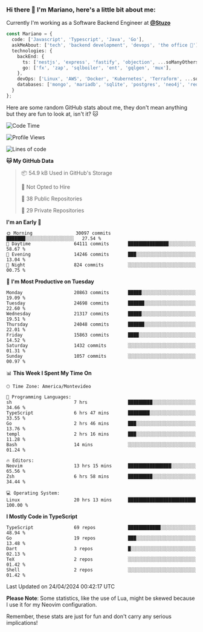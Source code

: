 ### Hi there 👋 I'm Mariano, here's a little bit about me:

Currently I'm working as a Software Backend Engineer at [**@Stuzo**](https://www.stuzo.com/)

```ts
const Mariano = {
  code: ['Javascript', 'Typescript', 'Java', 'Go'],
  askMeAbout: ['tech', 'backend development', 'devops', 'the office 💼'],
  technologies: {
    backEnd: {
      ts: ['nestjs', 'express', 'fastify', 'objection', ...soManyOthersFrameworks],
      go: ['fx', 'zap', 'sqlboiler', 'ent', 'gqlgen', 'mux'],
    },
    devOps: ['Linux', 'AWS', 'Docker', 'Kubernetes', 'Terraform', ...soManyOthersTools],
    databases: ['mongo', 'mariadb', 'sqlite', 'postgres', 'neo4j', 'redis', ...],
  }
};
```

Here are some random GitHub stats about me, they don't mean anything but they are fun to look at, isn't it? 🐱

<!--START_SECTION:waka-->
![Code Time](http://img.shields.io/badge/Code%20Time-1%2C896%20hrs%2044%20mins-blue)

![Profile Views](http://img.shields.io/badge/Profile%20Views-0-blue)

![Lines of code](https://img.shields.io/badge/From%20Hello%20World%20I%27ve%20Written-19.5%20million%20lines%20of%20code-blue)

**🐱 My GitHub Data** 

> 📦 54.9 kB Used in GitHub's Storage 
 > 
> 🚫 Not Opted to Hire
 > 
> 📜 38 Public Repositories 
 > 
> 🔑 29 Private Repositories 
 > 
**I'm an Early 🐤** 

```text
🌞 Morning                30097 commits       ███████░░░░░░░░░░░░░░░░░░   27.54 % 
🌆 Daytime                64111 commits       ███████████████░░░░░░░░░░   58.67 % 
🌃 Evening                14246 commits       ███░░░░░░░░░░░░░░░░░░░░░░   13.04 % 
🌙 Night                  824 commits         ░░░░░░░░░░░░░░░░░░░░░░░░░   00.75 % 
```
📅 **I'm Most Productive on Tuesday** 

```text
Monday                   20863 commits       █████░░░░░░░░░░░░░░░░░░░░   19.09 % 
Tuesday                  24698 commits       ██████░░░░░░░░░░░░░░░░░░░   22.60 % 
Wednesday                21317 commits       █████░░░░░░░░░░░░░░░░░░░░   19.51 % 
Thursday                 24048 commits       ██████░░░░░░░░░░░░░░░░░░░   22.01 % 
Friday                   15863 commits       ████░░░░░░░░░░░░░░░░░░░░░   14.52 % 
Saturday                 1432 commits        ░░░░░░░░░░░░░░░░░░░░░░░░░   01.31 % 
Sunday                   1057 commits        ░░░░░░░░░░░░░░░░░░░░░░░░░   00.97 % 
```


📊 **This Week I Spent My Time On** 

```text
🕑︎ Time Zone: America/Montevideo

💬 Programming Languages: 
sh                       7 hrs               █████████░░░░░░░░░░░░░░░░   34.66 % 
TypeScript               6 hrs 47 mins       ████████░░░░░░░░░░░░░░░░░   33.55 % 
Go                       2 hrs 46 mins       ███░░░░░░░░░░░░░░░░░░░░░░   13.76 % 
templ                    2 hrs 16 mins       ███░░░░░░░░░░░░░░░░░░░░░░   11.28 % 
Bash                     14 mins             ░░░░░░░░░░░░░░░░░░░░░░░░░   01.24 % 

🔥 Editors: 
Neovim                   13 hrs 15 mins      ████████████████░░░░░░░░░   65.56 % 
Zsh                      6 hrs 58 mins       █████████░░░░░░░░░░░░░░░░   34.44 % 

💻 Operating System: 
Linux                    20 hrs 13 mins      █████████████████████████   100.00 % 
```

**I Mostly Code in TypeScript** 

```text
TypeScript               69 repos            ████████████░░░░░░░░░░░░░   48.94 % 
Go                       19 repos            ███░░░░░░░░░░░░░░░░░░░░░░   13.48 % 
Dart                     3 repos             █░░░░░░░░░░░░░░░░░░░░░░░░   02.13 % 
TeX                      2 repos             ░░░░░░░░░░░░░░░░░░░░░░░░░   01.42 % 
Shell                    2 repos             ░░░░░░░░░░░░░░░░░░░░░░░░░   01.42 % 
```




 Last Updated on 24/04/2024 00:42:17 UTC
<!--END_SECTION:waka-->

**Please Note**: Some statistics, like the use of Lua, might be skewed because I use it for my Neovim configuration.

Remember, these stats are just for fun and don't carry any serious implications!
